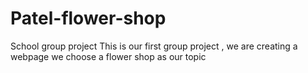# Patel-flower-shop
School group project 
This is our first group project , we are creating a webpage we choose a flower shop as our topic
